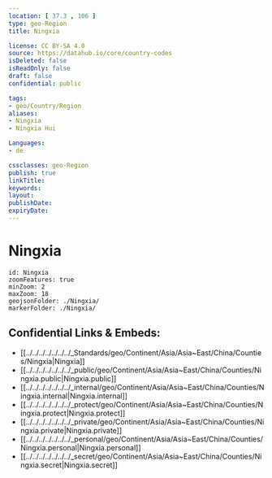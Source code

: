 ```yaml
---
location: [ 37.3 , 106 ] 
type: geo-Region
title: Ningxia

license: CC BY-SA 4.0
source: https://datahub.io/core/country-codes
isDeleted: false
isReadOnly: false
draft: false
confidential: public

tags:
- geo/Country/Region
aliases:
- Ningxia
- Ningxia Hui

Languages:
- de

cssclasses: geo-Region
publish: true
linkTitle: 
keywords: 
layout: 
publishDate: 
expiryDate: 
---
```


# Ningxia

```leaflet
id: Ningxia
zoomFeatures: true 
minZoom: 2 
maxZoom: 18
geojsonFolder: ./Ningxia/
markerFolder: ./Ningxia/
```


## Confidential Links & Embeds: 
- [[../../../../../../../_Standards/geo/Continent/Asia/Asia~East/China/Counties/Ningxia|Ningxia]] 
- [[../../../../../../../_public/geo/Continent/Asia/Asia~East/China/Counties/Ningxia.public|Ningxia.public]] 
- [[../../../../../../../_internal/geo/Continent/Asia/Asia~East/China/Counties/Ningxia.internal|Ningxia.internal]] 
- [[../../../../../../../_protect/geo/Continent/Asia/Asia~East/China/Counties/Ningxia.protect|Ningxia.protect]] 
- [[../../../../../../../_private/geo/Continent/Asia/Asia~East/China/Counties/Ningxia.private|Ningxia.private]] 
- [[../../../../../../../_personal/geo/Continent/Asia/Asia~East/China/Counties/Ningxia.personal|Ningxia.personal]] 
- [[../../../../../../../_secret/geo/Continent/Asia/Asia~East/China/Counties/Ningxia.secret|Ningxia.secret]] 

